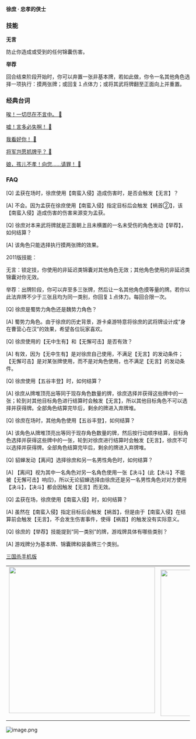 
#### 徐庶 · 忠孝的侠士  

### 技能

**无言**

防止你造成或受到的任何锦囊伤害。

**举荐**

回合结束阶段开始时，你可以弃置一张非基本牌，若如此做，你令一名其他角色选择一项执行：摸两张牌；或回复１点体力；或将其武将牌翻至正面向上并重置。

### 经典台词


[唉！一切尽在不言中。 🎵](char_yj009_dub_ability1_1.mp3)

[嘘！言多必失啊！ 🎵](char_yj009_dub_ability1_2.mp3)

[我看好你！ 🎵](char_yj009_dub_ability2_1.mp3)

[将军岂愿抓牌乎？ 🎵](char_yj009_dub_ability2_2.mp3)

[娘，孩儿不孝！向您……请罪！ 🎵](char_yj009_dub_dead.mp3)


### FAQ

[Q] 孟获在场时，徐庶使用【南蛮入侵】造成伤害时，是否会触发【无言】？

[A] 不会。因为孟获在徐庶使用【南蛮入侵】指定目标后会触发【祸首②】，该【南蛮入侵】造成伤害的伤害来源变为孟获。



[Q] 徐庶对本来武将牌就是正面朝上且未横置的一名未受伤的角色发动【举荐】，如何结算？

[A] 该角色只能选择执行摸两张牌的效果。





2011版技能：

无言：锁定技，你使用的非延迟类锦囊对其他角色无效；其他角色使用的非延迟类锦囊对你无效。

举荐：出牌阶段，你可以弃至多三张牌，然后让一名其他角色摸等量的牌。若你以此法弃牌不少于三张且均为同一类别，你回复１点体力。每回合限一次。



[Q] 徐庶是蜀势力角色还是魏势力角色？

[A] 蜀势力角色。由于徐庶的历史背景，游卡桌游特意将徐庶的武将牌设计成“身在曹营心在汉”的效果，希望各位玩家喜欢。



[Q] 徐庶使用的【无中生有】和【无懈可击】是否有效？

[A] 有效，因为【无中生有】是对徐庶自己使用，不满足【无言】的发动条件；【无懈可击】是对某张牌使用，而不是对角色使用，也不满足【无言】的发动条件。



[Q] 徐庶使用【五谷丰登】时，如何结算？

[A] 徐庶从牌堆顶亮出等同于现存角色数量的牌，徐庶选择并获得这些牌中的一张；轮到对其他目标角色进行结算时会触发【无言】，所以其他目标角色不可以选择并获得牌。全部角色结算完毕后，剩余的牌进入弃牌堆。



[Q] 徐庶在场时，其他角色使用【五谷丰登】，如何结算？

[A] 该角色从牌堆顶亮出等同于现存角色数量的牌，然后按行动顺序结算，目标角色选择并获得这些牌中的一张，轮到对徐庶进行结算时会触发【无言】，徐庶不可以选择并获得牌。全部角色结算完毕后，剩余的牌进入弃牌堆。



[Q] 貂蝉发动【离间】选择徐庶和另一名男性角色时，如何结算？

[A] 【离间】视为其中一名角色对另一名角色使用一张【决斗】(此【决斗】不能被【无懈可击】响应)，所以无论貂蝉选择由徐庶还是另一名男性角色对对方使用【决斗】，【决斗】都会因触发【无言】而无效。



[Q] 孟获在场，徐庶使用【南蛮入侵】时，如何结算？

[A] 虽然在【南蛮入侵】指定目标后会触发【祸首】，但是由于【南蛮入侵】在结算前会触发【无言】，不会发生伤害事件，使得【祸首】的触发没有实际意义。



[Q] 徐庶的【举荐】技能提到“同一类别”的牌，游戏牌具体有哪些类别？

[A] 游戏牌分为基本牌、锦囊牌和装备牌三个类别。


 [三国杀手机版](https://apps.apple.com/cn/app/%E4%B8%89%E5%9B%BD%E6%9D%80%E9%97%AE%E9%A2%98%E7%AD%94%E7%96%91/id527602078)
    <div style="text-align: center"><table><tr>
    <td style="text-align: center">
<img src="https://is4-ssl.mzstatic.com/image/thumb/PurpleSource116/v4/1b/38/06/1b380673-fa07-7d70-76af-cc625e8e7894/97f20edf-1616-4b93-9e88-fbaebfe22faf_page-0.jpg/460x0w.webp" height="400">
</td>
<td style="text-align: center">
<img src="https://is5-ssl.mzstatic.com/image/thumb/PurpleSource126/v4/f6/ae/05/f6ae053d-def3-e9be-a991-74954202adad/7a500a3f-0dc0-4c7a-8287-6eed7e11d2b4_page-1.jpg/460x0w.webp" height="400">
</td>
<td style="text-align: center">
<img src="https://is2-ssl.mzstatic.com/image/thumb/PurpleSource126/v4/f3/38/97/f33897de-2a22-ec13-1832-60c35c10fe7c/7fbfdcd6-9f03-45ce-8dc1-bad59b0e5f5d_page-2.jpg/460x0w.webp" height="400">
</td>
<td style="text-align: center">
<img src="https://is2-ssl.mzstatic.com/image/thumb/PurpleSource116/v4/7c/bf/db/7cbfdbb7-8d99-a661-c3a7-bc4e3fdb840a/5e805d5e-b991-4341-bdf6-233a5dd8d703_page-3.jpg/460x0w.webp" height="400">
</td>
</tr>
</table>
</div>
    
 ![image.png](https://s2.loli.net/2022/01/10/Z85EF3hBpvU41oI.png)

